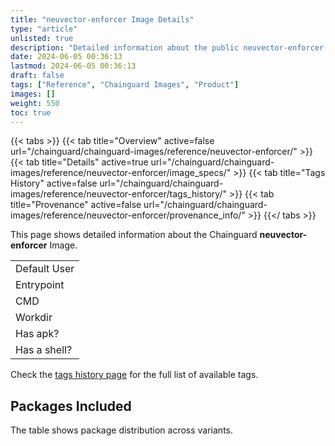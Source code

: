 ```yaml
---
title: "neuvector-enforcer Image Details"
type: "article"
unlisted: true
description: "Detailed information about the public neuvector-enforcer Chainguard Image."
date: 2024-06-05 00:36:13
lastmod: 2024-06-05 00:36:13
draft: false
tags: ["Reference", "Chainguard Images", "Product"]
images: []
weight: 550
toc: true
---
```


{{< tabs >}}
{{< tab title="Overview" active=false url="/chainguard/chainguard-images/reference/neuvector-enforcer/" >}}
{{< tab title="Details" active=true url="/chainguard/chainguard-images/reference/neuvector-enforcer/image_specs/" >}}
{{< tab title="Tags History" active=false url="/chainguard/chainguard-images/reference/neuvector-enforcer/tags_history/" >}}
{{< tab title="Provenance" active=false url="/chainguard/chainguard-images/reference/neuvector-enforcer/provenance_info/" >}}
{{</ tabs >}}

This page shows detailed information about the Chainguard **neuvector-enforcer** Image.

|              |
|--------------|
| Default User |
| Entrypoint   |
| CMD          |
| Workdir      |
| Has apk?     |
| Has a shell? |

Check the [tags history page](/chainguard/chainguard-images/reference/neuvector-enforcer/tags_history/) for the full list of available tags.

## Packages Included
The table shows package distribution across variants.

|  |
|--|

